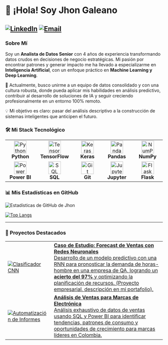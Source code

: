# 👋 ¡Hola! Soy Jhon Galeano

<a href="https://www.linkedin.com/in/jhongaleano09/"><img src="https://img.shields.io/badge/LinkedIn-JhonGaleano-0077B5?style=for-the-badge&logo=linkedin&logoColor=white" alt="LinkedIn"></a>
<a href="mailto:ing.jgaleano@gmail.com"><img src="https://img.shields.io/badge/Email-Contáctame-D14836?style=for-the-badge&logo=gmail&logoColor=white" alt="Email"></a>
---

### Sobre Mí

Soy un **Analista de Datos Senior** con 4 años de experiencia transformando datos crudos en decisiones de negocio estratégicas. Mi pasión por encontrar patrones y generar impacto me ha llevado a especializarme en **Inteligencia Artificial**, con un enfoque práctico en **Machine Learning y Deep Learning**.

🚀 Actualmente, busco unirme a un equipo de datos consolidado y con una cultura robusta, donde pueda aplicar mis habilidades en análisis predictivo, contribuir al desarrollo de soluciones de IA y seguir creciendo profesionalmente en un entorno 100% remoto.

💡 Mi objetivo es claro: pasar del análisis descriptivo a la construcción de sistemas inteligentes que anticipen el futuro.

### 🛠️ Mi Stack Tecnológico

<table>
  <tr>
    <td align="center" width="150">
      <img src="https://cdn.jsdelivr.net/gh/devicons/devicon/icons/python/python-original.svg" width="40" height="40" alt="Python" />
      <br><strong>Python</strong>
    </td>
    <td align="center" width="150">
      <img src="https://cdn.jsdelivr.net/gh/devicons/devicon/icons/tensorflow/tensorflow-original.svg" width="40" height="40" alt="TensorFlow" />
      <br><strong>TensorFlow</strong>
    </td>
    <td align="center" width="150">
      <img src="https://upload.wikimedia.org/wikipedia/commons/thumb/a/ae/Keras_logo.svg/1200px-Keras_logo.svg.png" width="40" height="40" alt="Keras" />
      <br><strong>Keras</strong>
    </td>
    <td align="center" width="150">
      <img src="https://cdn.jsdelivr.net/gh/devicons/devicon/icons/pandas/pandas-original.svg" width="40" height="40" alt="Pandas" />
      <br><strong>Pandas</strong>
    </td>
    <td align="center" width="150">
      <img src="https://cdn.jsdelivr.net/gh/devicons/devicon/icons/numpy/numpy-original.svg" width="40" height="40" alt="NumPy" />
      <br><strong>NumPy</strong>
    </td>
  </tr>
  <tr>
    <td align="center" width="150">
      <img src="https://www.vectorlogo.zone/logos/microsoft_power_bi/microsoft_power_bi-icon.svg" width="40" height="40" alt="Power BI" />
      <br><strong>Power BI</strong>
    </td>
    <td align="center" width="150">
      <img src="https://cdn.jsdelivr.net/gh/devicons/devicon/icons/microsoftsqlserver/microsoftsqlserver-plain.svg" width="40" height="40" alt="SQL Server" />
      <br><strong>SQL</strong>
    </td>
    <td align="center" width="150">
      <img src="https://cdn.jsdelivr.net/gh/devicons/devicon/icons/git/git-original.svg" width="40" height="40" alt="Git" />
      <br><strong>Git</strong>
    </td>
    <td align="center" width="150">
      <img src="https://www.vectorlogo.zone/logos/jupyter/jupyter-icon.svg" width="40" height="40" alt="Jupyter" />
      <br><strong>Jupyter</strong>
    </td>
     <td align="center" width="150">
      <img src="https://www.vectorlogo.zone/logos/pocoo_flask/pocoo_flask-icon.svg" width="40" height="40" alt="Flask" />
      <br><strong>Flask</strong>
    </td>
  </tr>
</table>

### 📊 Mis Estadísticas en GitHub

![Estadísticas de GitHub de Jhon](https://github-readme-stats.vercel.app/api?username=jhongaleano09&show_icons=true&theme=radical&hide_border=true&include_all_commits=true&count_private=true)

[![Top Langs](https://github-readme-stats.vercel.app/api/top-langs/?username=jhongaleano09&layout=compact&theme=radical&hide_border=true&include_all_commits=true&count_private=true&langs_count=6)](https://github.com/jhongaleano09)

---

### 🌟 Proyectos Destacados

<table border="0">
 <tr>
    <td>
      <a href="https://github.com/jhongaleano09/clasificador-cnn-objetos">
        <img src="https://github-readme-stats.vercel.app/api/pin/?username=jhongaleano09&repo=clasificador-cnn-objetos&theme=radical&hide_border=true" alt="Clasificador CNN">
      </a>
    </td>
    <td>
      <a href="#"> <b>Caso de Estudio: Forecast de Ventas con Redes Neuronales</b><br/>
        <span>Desarrollo de un modelo predictivo con una RNN para pronosticar la demanda de horas-hombre en una empresa de QA, logrando un <b>acierto del 97%</b> y optimizando la planificación de recursos. (Proyecto empresarial, descripción en mi portafolio).</span>
      </a>
    </td>
  </tr>
  <tr>
    <td>
       <a href="#"> <img src="https://github-readme-stats.vercel.app/api/pin/?username=jhongaleano09&repo=NOMBRE_DE_TU_REPO_AQUI&theme=radical&hide_border=true" alt="Automatización de Informes">
      </a>
    </td>
     <td>
      <a href="#"> <b>Análisis de Ventas para Marcas de Electrónica</b><br/>
        <span>Análisis exhaustivo de datos de ventas usando SQL y Power BI para identificar tendencias, patrones de consumo y oportunidades de crecimiento para marcas líderes en Colombia.</span>
      </a>
    </td>
  </tr>
</table>